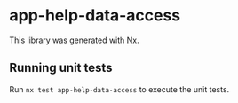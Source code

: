 # app-help-data-access

This library was generated with [Nx](https://nx.dev).

## Running unit tests

Run `nx test app-help-data-access` to execute the unit tests.
